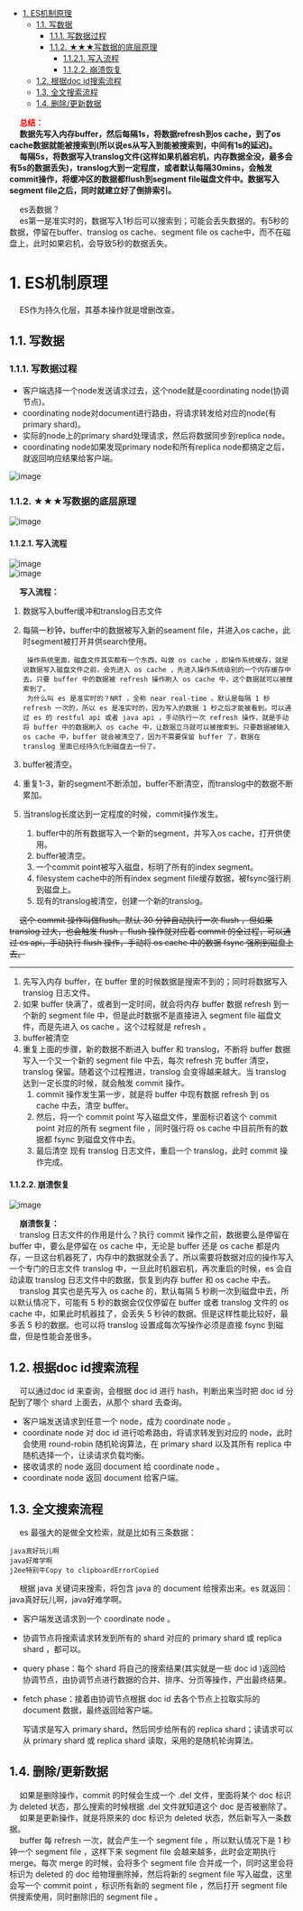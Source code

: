 
<!-- TOC -->

- [1. ES机制原理](#1-es机制原理)
    - [1.1. 写数据](#11-写数据)
        - [1.1.1. 写数据过程](#111-写数据过程)
        - [1.1.2. ★★★写数据的底层原理](#112-★★★写数据的底层原理)
            - [1.1.2.1. 写入流程](#1121-写入流程)
            - [1.1.2.2. 崩溃恢复](#1122-崩溃恢复)
    - [1.2. 根据doc id搜索流程](#12-根据doc-id搜索流程)
    - [1.3. 全文搜索流程](#13-全文搜索流程)
    - [1.4. 删除/更新数据](#14-删除更新数据)

<!-- /TOC -->

&emsp; **<font color = "red">总结：</font>**  
&emsp; **数据先写入内存buffer，然后每隔1s，将数据refresh到os cache，到了os cache数据就能被搜索到(所以说es从写入到能被搜索到，中间有1s的延迟)。**    
&emsp; **每隔5s，将数据写入translog文件(这样如果机器宕机，内存数据全没，最多会有5s的数据丢失)，translog大到一定程度，或者默认每隔30mins，会触发commit操作，将缓冲区的数据都flush到segment file磁盘文件中。数据写入segment file之后，同时就建立好了倒排索引。**  

&emsp; es丢数据？  
&emsp; es第一是准实时的，数据写入1秒后可以搜索到；可能会丢失数据的。有5秒的数据，停留在buffer、translog os cache、segment file os cache中，而不在磁盘上，此时如果宕机，会导致5秒的数据丢失。  

# 1. ES机制原理


<!--
http://blog.itpub.net/31545820/viewspace-2656265/
https://blog.csdn.net/jiaojiao521765146514/article/details/83753215
&emsp; 搜索分为两个过程：  

1. 写数据：当向索引中保存文档时，默认情况下，es会保存两份内容，一份是_source中的数据，另一份则是通过分词、排序等一系列过程生成的倒排索引文件，倒排索引中保存了词项和文档之间的对应关系。  
2. 搜索数据：搜索时，当es接收到用户的搜索请求之后，就会去倒排索引中查询，通过的倒排索引中维护的倒排记录表找到关键词对应的文档集合，然后对文档进行评分、排序、高亮等处理，处理完成后返回文档。  


-->

&emsp; ES作为持久化层，其基本操作就是增删改查。  

## 1.1. 写数据  
### 1.1.1. 写数据过程  
* 客户端选择一个node发送请求过去，这个node就是coordinating node(协调节点)。  
* coordinating node对document进行路由，将请求转发给对应的node(有primary shard)。  
* 实际的node上的primary shard处理请求，然后将数据同步到replica node。  
* coordinating node如果发现primary node和所有replica node都搞定之后，就返回响应结果给客户端。  

![image](https://gitee.com/wt1814/pic-host/raw/master/images/ES/es-80.png)  

### 1.1.2. ★★★写数据的底层原理
![image](https://gitee.com/wt1814/pic-host/raw/master/images/ES/es-84.png)  

#### 1.1.2.1. 写入流程
![image](https://gitee.com/wt1814/pic-host/raw/master/images/ES/es-81.png)  
![image](https://gitee.com/wt1814/pic-host/raw/master/images/ES/es-85.png)  


&emsp; **写入流程：**  
1. 数据写入buffer缓冲和translog日志文件  
2. 每隔一秒钟，buffer中的数据被写入新的seament file，并进入os cache，此时segment被打开并供search使用。 

        操作系统里面，磁盘文件其实都有一个东西，叫做 os cache ，即操作系统缓存，就是说数据写入磁盘文件之前，会先进入 os cache ，先进入操作系统级别的一个内存缓存中去。只要 buffer 中的数据被 refresh 操作刷入 os cache 中，这个数据就可以被搜索到了。  
        为什么叫 es 是准实时的？NRT ，全称 near real-time 。默认是每隔 1 秒 refresh 一次的，所以 es 是准实时的，因为写入的数据 1 秒之后才能被看到。可以通过 es 的 restful api 或者 java api ，手动执行一次 refresh 操作，就是手动将 buffer 中的数据刷入 os cache 中，让数据立马就可以被搜索到。只要数据被输入 os cache 中，buffer 就会被清空了，因为不需要保留 buffer 了，数据在 translog 里面已经持久化到磁盘去一份了。  

3. buffer被清空。
4. 重复1-3，新的segment不断添加，buffer不断清空，而translog中的数据不断累加。  
5. 当translog长度达到一定程度的时候，commit操作发生。  
	1. buffer中的所有数据写入一个新的segment，并写入os cache，打开供使用。  
	2. buffer被清空。
	3. 一个commit point被写入磁盘，标明了所有的index segment。
	4. filesystem cache中的所有index segment file缓存数据，被fsync强行刷到磁盘上。  
	4. 现有的translog被清空，创建一个新的translog。  

&emsp; ~~这个 commit 操作叫做flush。默认 30 分钟自动执行一次 flush ，但如果 translog 过大，也会触发 flush 。flush 操作就对应着 commit 的全过程，可以通过 es api，手动执行 flush 操作，手动将 os cache 中的数据 fsync 强刷到磁盘上去。~~  

---------


1. 先写入内存 buffer，在 buffer 里的时候数据是搜索不到的；同时将数据写入 translog 日志文件。  
2. 如果 buffer 快满了，或者到一定时间，就会将内存 buffer 数据 refresh 到一个新的 segment file 中，但是此时数据不是直接进入 segment file 磁盘文件，而是先进入 os cache 。这个过程就是 refresh 。  
3. buffer被清空
4. 重复上面的步骤，新的数据不断进入 buffer 和 translog，不断将 buffer 数据写入一个又一个新的 segment file 中去，每次 refresh 完 buffer 清空，translog 保留。随着这个过程推进，translog 会变得越来越大。当 translog 达到一定长度的时候，就会触发 commit 操作。  
    1. commit 操作发生第一步，就是将 buffer 中现有数据 refresh 到 os cache 中去，清空 buffer。  
    2. 然后，将一个 commit point 写入磁盘文件，里面标识着这个 commit point 对应的所有 segment file ，同时强行将 os cache 中目前所有的数据都 fsync 到磁盘文件中去。  
    3. 最后清空 现有 translog 日志文件，重启一个 translog，此时 commit 操作完成。  



#### 1.1.2.2. 崩溃恢复
![image](https://gitee.com/wt1814/pic-host/raw/master/images/ES/es-86.png)  

&emsp; **崩溃恢复：**  
&emsp; translog 日志文件的作用是什么？执行 commit 操作之前，数据要么是停留在 buffer 中，要么是停留在 os cache 中，无论是 buffer 还是 os cache 都是内存，一旦这台机器死了，内存中的数据就全丢了。所以需要将数据对应的操作写入一个专门的日志文件 translog 中，一旦此时机器宕机，再次重启的时候，es 会自动读取 translog 日志文件中的数据，恢复到内存 buffer 和 os cache 中去。  
&emsp; translog 其实也是先写入 os cache 的，默认每隔 5 秒刷一次到磁盘中去，所以默认情况下，可能有 5 秒的数据会仅仅停留在 buffer 或者 translog 文件的 os cache 中，如果此时机器挂了，会丢失 5 秒钟的数据。但是这样性能比较好，最多丢 5 秒的数据。也可以将 translog 设置成每次写操作必须是直接 fsync 到磁盘，但是性能会差很多。  



## 1.2. 根据doc id搜索流程  
&emsp; 可以通过doc id 来查询，会根据 doc id 进行 hash，判断出来当时把 doc id 分配到了哪个 shard 上面去，从那个 shard 去查询。  

* 客户端发送请求到任意一个 node，成为 coordinate node 。  
* coordinate node 对 doc id 进行哈希路由，将请求转发到对应的 node，此时会使用 round-robin 随机轮询算法，在 primary shard 以及其所有 replica 中随机选择一个，让读请求负载均衡。  
* 接收请求的 node 返回 document 给 coordinate node 。  
* coordinate node 返回 document 给客户端。  

## 1.3. 全文搜索流程  
&emsp; es 最强大的是做全文检索，就是比如有三条数据：

    java真好玩儿啊
    java好难学啊
    j2ee特别牛Copy to clipboardErrorCopied

&emsp; 根据 java 关键词来搜索，将包含 java 的 document 给搜索出来。es 就返回：java真好玩儿啊，java好难学啊。  

* 客户端发送请求到一个 coordinate node 。  
* 协调节点将搜索请求转发到所有的 shard 对应的 primary shard 或 replica shard ，都可以。  
* query phase：每个 shard 将自己的搜索结果(其实就是一些 doc id )返回给协调节点，由协调节点进行数据的合并、排序、分页等操作，产出最终结果。  
* fetch phase：接着由协调节点根据 doc id 去各个节点上拉取实际的 document 数据，最终返回给客户端。  


    写请求是写入 primary shard，然后同步给所有的 replica shard；读请求可以从 primary shard 或 replica shard 读取，采用的是随机轮询算法。

## 1.4. 删除/更新数据  
&emsp; 如果是删除操作，commit 的时候会生成一个 .del 文件，里面将某个 doc 标识为 deleted 状态，那么搜索的时候根据 .del 文件就知道这个 doc 是否被删除了。  
&emsp; 如果是更新操作，就是将原来的 doc 标识为 deleted 状态，然后新写入一条数据。  
&emsp; buffer 每 refresh 一次，就会产生一个 segment file ，所以默认情况下是 1 秒钟一个 segment file ，这样下来 segment file 会越来越多，此时会定期执行 merge。每次 merge 的时候，会将多个 segment file 合并成一个，同时这里会将标识为 deleted 的 doc 给物理删除掉，然后将新的 segment file 写入磁盘，这里会写一个 commit point ，标识所有新的 segment file ，然后打开 segment file 供搜索使用，同时删除旧的 segment file 。  

<!-- 
    ES内部是如何运行的？
    主分片和副本分片是如何同步的？
    创建索引的流程是什么样的？
    ES 如何将索引数据分配到不同的分片上的？以及这些索引数据是如何存储的？
    为什么说 ES 是近实时搜索引擎而文档的 CRUD (创建-读取-更新-删除) 操作是实时的？
    以及 Elasticsearch 是怎样保证更新被持久化在断电时也不丢失数据？

 1.1. 写索引原理  
&emsp; 下图描述了 3 个节点的集群，共拥有 12 个分片，其中有 4 个主分片(S0、S1、S2、S3)和 8 个副本分片(R0、R1、R2、R3)，每个主分片对应两个副本分片，节点 1 是主节点(Master 节点)负责整个集群的状态。  
![image](https://gitee.com/wt1814/pic-host/raw/master/images/ES/es-10.png)  
&emsp; 写索引是只能写在主分片上，然后同步到副本分片。这里有四个主分片，一条数据 ES 是根据什么规则写到特定分片上的呢？
这条索引数据为什么被写到 S0 上而不写到 S1 或 S2 上？那条数据为什么又被写到 S3 上而不写到 S0 上了？  
&emsp; 实际上，这个过程是根据下面这个公式决定的：  

    shard = hash(routing) % number_of_primary_shards  

&emsp; Routing 是一个可变值，默认是文档的 _id ，也可以设置成一个自定义的值。Routing 通过 Hash 函数生成一个数字，然后这个数字再除以 number_of_primary_shards (主分片的数量)后得到余数。这个在 0 到 number_of_primary_shards-1 之间的余数，就是所寻求的文档所在分片的位置。  
&emsp; 这就解释了为什么要在创建索引的时候就确定好主分片的数量并且永远不会改变这个数量：因为如果数量变化了，那么所有之前路由的值都会无效，文档也再也找不到了。  
&emsp; 由于在ES集群中每个节点通过上面的计算公式都知道集群中的文档的存放位置，所以每个节点都有处理读写请求的能力。
在一个写请求被发送到某个节点后，该节点即为前面说过的协调节点，协调节点会根据路由公式计算出需要写到哪个分片上，再将请求转发到该分片的主分片节点上。   
![image](https://gitee.com/wt1814/pic-host/raw/master/images/ES/es-11.png)  
&emsp; 假如此时数据通过路由计算公式取余后得到的值是 shard=hash(routing)%4=0。  
&emsp; 则具体流程如下：  

* 客户端向 ES1 节点(协调节点)发送写请求，通过路由计算公式得到值为 0，则当前数据应被写到主分片 S0 上。  
* ES1 节点将请求转发到 S0 主分片所在的节点 ES3，ES3 接受请求并写入到磁盘。  
* 并发将数据复制到两个副本分片 R0 上，其中通过乐观并发控制数据的冲突。一旦所有的副本分片都报告成功，则节点 ES3 将向协调节点报告成功，协调节点向客户端报告成功。  

 **1.2. 存储原理**  
&emsp; 上面介绍了在 ES 内部索引的写处理流程，这个流程是在 ES 的内存中执行的，数据被分配到特定的分片和副本上之后，最终是存储到磁盘上的，这样在断电的时候就不会丢失数据。  
&emsp; 具体的存储路径可在配置文件 ../config/elasticsearch.yml 中进行设置，默认存储在安装目录的 Data 文件夹下。
建议不要使用默认值，因为若 ES 进行了升级，则有可能导致数据全部丢失：  

    path.data: /path/to/data  //索引数据
    path.logs: /path/to/logs  //日志记录

**1.2.1. 分段存储**  
&emsp; 索引文档以段的形式存储在磁盘上，何为段？索引文件被拆分为多个子文件，则每个子文件叫作段，每一个段本身都是一个倒排索引，并且段具有不变性，一旦索引的数据被写入硬盘，就不可再修改。  
&emsp; 在底层采用了分段的存储模式，使它在读写时几乎完全避免了锁的出现，大大提升了读写性能。段被写入到磁盘后会生成一个提交点，提交点是一个用来记录所有提交后段信息的文件。一个段一旦拥有了提交点，就说明这个段只有读的权限，失去了写的权限。相反，当段在内存中时，就只有写的权限，而不具备读数据的权限，意味着不能被检索。段的概念提出主要是因为：在早期全文检索中为整个文档集合建立了一个很大的倒排索引，并将其写入磁盘中。    
&emsp; 如果索引有更新，就需要重新全量创建一个索引来替换原来的索引。这种方式在数据量很大时效率很低，并且由于创建一次索引的成本很高，所以对数据的更新不能过于频繁，也就不能保证时效性。  

&emsp; 索引文件分段存储并且不可修改，那么新增、更新和删除如何处理呢？  

* 新增，新增很好处理，由于数据是新的，所以只需要对当前文档新增一个段就可以了。
* 删除，由于不可修改，所以对于删除操作，不会把文档从旧的段中移除而是通过新增一个 .del 文件，文件中会列出这些被删除文档的段信息。这个被标记删除的文档仍然可以被查询匹配到， 但它会在最终结果被返回前从结果集中移除。  
* 更新，不能修改旧的段来进行反映文档的更新，其实更新相当于是删除和新增这两个动作组成。会将旧的文档在 .del 文件中标记删除，然后文档的新版本被索引到一个新的段中。可能两个版本的文档都会被一个查询匹配到，但被删除的那个旧版本文档在结果集返回前就会被移除。  

&emsp; 段被设定为不可修改具有一定的优势也有一定的缺点，优势主要表现在：  
* 不需要锁。如果你从来不更新索引，你就不需要担心多进程同时修改数据的问题。  
* 一旦索引被读入内核的文件系统缓存，便会留在哪里，由于其不变性。只要文件系统缓存中还有足够的空间，那么大部分读请求会直接请求内存，而不会命中磁盘。这提供了很大的性能提升。  
* 其它缓存(像 Filter 缓存)，在索引的生命周期内始终有效。它们不需要在每次数据改变时被重建，因为数据不会变化。  
* 写入单个大的倒排索引允许数据被压缩，减少磁盘 I/O 和需要被缓存到内存的索引的使用量。  

&emsp; 段的不变性的缺点如下：  
* 当对旧数据进行删除时，旧数据不会马上被删除，而是在 .del 文件中被标记为删除。而旧数据只能等到段更新时才能被移除，这样会造成大量的空间浪费。  
* 若有一条数据频繁的更新，每次更新都是新增新的标记旧的，则会有大量的空间浪费。  
* 每次新增数据时都需要新增一个段来存储数据。当段的数量太多时，对服务器的资源例如文件句柄的消耗会非常大。  
* 在查询的结果中包含所有的结果集，需要排除被标记删除的旧数据，这增加了查询的负担。  

 **1.2.2. 延迟写策略**  
&emsp; 介绍完了存储的形式，那么索引写入到磁盘的过程是怎样的？是否是直接调 Fsync 物理性地写入磁盘？   
&emsp; 为了提升写的性能，ES 并没有每新增一条数据就增加一个段到磁盘上，而是采用延迟写的策略。  
&emsp; 每当有新增的数据时，就将其先写入到内存中，在内存和磁盘之间是文件系统缓存。当达到默认的时间(1 秒钟)或者内存的数据达到一定量时，会触发一次刷新(Refresh)，将内存中的数据生成到一个新的段上并缓存到文件缓存系统 上，稍后再被刷新到磁盘中并生成提交点。这里的内存使用的是 ES 的 JVM 内存，而文件缓存系统使用的是操作系统的内存。  
&emsp; 新的数据会继续的被写入内存，但内存中的数据并不是以段的形式存储的，因此不能提供检索功能。  
&emsp; 由内存刷新到文件缓存系统的时候会生成新的段，并将段打开以供搜索使用，而不需要等到被刷新到磁盘。  
&emsp; 在 Elasticsearch 中，写入和打开一个新段的轻量的过程叫做 Refresh (即内存刷新到文件缓存系统)。  
&emsp; 默认情况下每个分片会每秒自动刷新一次。这就是为什么我们说 Elasticsearch 是近实时搜索，因为文档的变化并不是立即对搜索可见，但会在一秒之内变为可见。  
&emsp; 也可以手动触发 Refresh，POST /_refresh 刷新所有索引，POST /nba/_refresh 刷新指定的索引。  

&emsp; 注：尽管刷新是比提交轻量很多的操作，它还是会有性能开销。当写测试的时候， 手动刷新很有用，但是不要在生产>环境下每次索引一个文档都去手动刷新。而且并不是所有的情况都需要每秒刷新。  

&emsp; 可能正在使用 Elasticsearch 索引大量的日志文件， 可能想优化索引速度而不是>近实时搜索。  
&emsp; 这时可以在创建索引时在 Settings 中通过调大 refresh_interval = "30s" 的值 ， 降低每个索引的刷新频率，设值时需要注意后面带上时间单位，否则默认是毫秒。当 refresh_interval=-1 时表示关闭索引的自动刷新。  
&emsp; 虽然通过延时写的策略可以减少数据往磁盘上写的次数提升了整体的写入能力，但是文件缓存系统也是内存空间，属于操作系统的内存，只要是内存都存在断电或异常情况下丢失数据的危险。  
&emsp; 为了避免丢失数据，Elasticsearch 添加了事务日志(Translog)，事务日志记录了所有还没有持久化到磁盘的数据。  
![image](https://gitee.com/wt1814/pic-host/raw/master/images/ES/es-12.png)  

&emsp; 添加了事务日志后整个写索引的流程如上图所示：  

* 一个新文档被索引之后，先被写入到内存中，但是为了防止数据的丢失，会追加一份数据到事务日志中。不断有新的文档被写入到内存，同时也都会记录到事务日志中。这时新数据还不能被检索和查询。  
* 当达到默认的刷新时间或内存中的数据达到一定量后，会触发一次  Refresh，将内存中的数据以一个新段形式刷新到文件缓存系统中并清空内存。这时虽然新段未被提交到磁盘，但是可以提供文档的检索功能且不能被修改。  
* 随着新文档索引不断被写入，当日志数据大小超过 512M 或者时间超过 30 分钟时，会触发一次 Flush。  

&emsp; 内存中的数据被写入到一个新段同时被写入到文件缓存系统，文件系统缓存中数据通过 Fsync 刷新到磁盘中，生成提交点，日志文件被删除，创建一个空的新日志。  
&emsp; 通过这种方式当断电或需要重启时，ES 不仅要根据提交点去加载已经持久化过的段，还需要工具 Translog 里的记录，把未持久化的数据重新持久化到磁盘上，避免了数据丢失的可能。  

 **1.2.3. 段合并**  
&emsp; 由于自动刷新流程每秒会创建一个新的段 ，这样会导致短时间内的段数量暴增。而段数目太多会带来较大的麻烦。  
&emsp; 每一个段都会消耗文件句柄、内存和 CPU 运行周期。更重要的是，每个搜索请求都必须轮流检查每个段然后合并查询结果，所以段越多，搜索也就越慢。  
&emsp; Elasticsearch 通过在后台定期进行段合并来解决这个问题。小的段被合并到大的段，然后这些大的段再被合并到更大的段。
段合并的时候会将那些旧的已删除文档从文件系统中清除。被删除的文档不会被拷贝到新的大段中。合并的过程中不会中断索引和搜索。  
![image](https://gitee.com/wt1814/pic-host/raw/master/images/ES/es-13.png)  
&emsp; 段合并在进行索引和搜索时会自动进行，合并进程选择一小部分大小相似的段，并且在后台将它们合并到更大的段中，这些段既可以是未提交的也可以是已提交的。合并结束后老的段会被删除，新的段被 Flush 到磁盘，同时写入一个包含新段且排除旧的和较小的段的新提交点，新的段被打开可以用来搜索。  
&emsp; 段合并的计算量庞大， 而且还要吃掉大量磁盘 I/O，段合并会拖累写入速率，如果任其发展会影响搜索性能。  
&emsp; Elasticsearch 在默认情况下会对合并流程进行资源限制，所以搜索仍然有足够的资源很好地执行。  

-->

